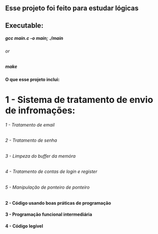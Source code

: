 ## Esse projeto foi feito para estudar lógicas
## Executable: 
#####      gcc main.c -o main; ./main
######      or
#####      make

#### O que esse projeto inclui:

# 1 - Sistema de tratamento de envio de infromações:
######   1 - Tratamento de email
######   2 - Tratamento de senha
######   3 - Limpeza do buffer da memóra
######   4 - Tratamento de contas de login e register
######   5 - Manipulação de ponteiro de ponteiro
#### 2 - Código usando boas práticas de programação
#### 3 - Programação funcional intermediária
#### 4 - Código legível
